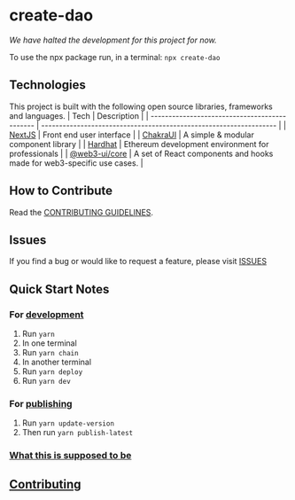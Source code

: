 # create-dao

_We have halted the development for this project for now._

To use the npx package run, in a terminal:
`npx create-dao`

## Technologies

This project is built with the following open source libraries, frameworks and languages.
| Tech | Description |
| --------------------------------------------- | ------------------------------------------------------------------ |
| [NextJS](https://nextjs.org/) | Front end user interface |
| [ChakraUI](https://chakra-ui.com/) | A simple & modular component library |
| [Hardhat](https://hardhat.org/) | Ethereum development environment for professionals |
| [@web3-ui/core](https://www.npmjs.com/package/@web3-ui/core) | A set of React components and hooks made for web3-specific use cases. |

## How to Contribute

Read the [CONTRIBUTING GUIDELINES](/CONTRIBUTING.md).

## Issues

If you find a bug or would like to request a feature, please visit [ISSUES](https://github.com/Developer-DAO/create-dao/issues)

## Quick Start Notes

### For [development](docs/development/local-development.md)

1.  Run `yarn`
2.  In one terminal
3.  Run `yarn chain`
4.  In another terminal
5.  Run `yarn deploy`
6.  Run `yarn dev`

### For [publishing](docs/development/publish-npm.md)

1.  Run `yarn update-version`
2.  Then run `yarn publish-latest`

### [What this is supposed to be](docs/development/project-overview.md)

## [Contributing](CONTRIBUTING.md)

